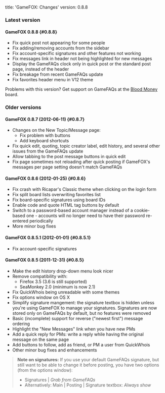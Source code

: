title: 'GameFOX: Changes'
version: 0.8.8

### Latest version

#### GameFOX 0.8.8 {#0.8.8}

* Fix quick post not appearing for some people
* Fix adding/removing accounts from the sidebar
* Fix account-specific signatures and other features not working
* Fix messages link in header not being highlighted for new messages
* Display the GameFAQs clock only in quick post or the standard post page,
  instead of the header
* Fix breakage from recent GameFAQs update
* Fix favorites header menu in V12 theme

Problems with this version? Get support on GameFAQs at the
[Blood Money](http://www.gamefaqs.com/boards/565885-blood-money) board.

### Older versions

#### GameFOX 0.8.7 (2012-06-11) {#0.8.7}

* Changes on the New Topic/Message page:
    - Fix problem with buttons
    - Add keyboard shortcuts
* Fix quick edit, quoting, topic creator label, edit history, and several other
  issues from the GameFAQs update
* Allow tabbing to the post message buttons in quick edit
* Fix page sometimes not reloading after quick posting if GameFOX's messages
  per page setting doesn't match GameFAQs

#### GameFOX 0.8.6 (2012-01-25) {#0.8.6}

* Fix crash with Ricapar's Classic theme when clicking on the login form
* Fix split board lists overwriting favorites list
* Fix board-specific signatures using board IDs
* Enable code and quote HTML tag buttons by default
* Switch to a password-based account manager instead of a cookie-based one -
  accounts will no longer need to have their password re-entered periodically
* More minor bug fixes

#### GameFOX 0.8.5.1 (2012-01-01) {#0.8.5.1}

* Fix account-specific signatures

#### GameFOX 0.8.5 (2011-12-31) {#0.8.5}

* Make the edit history drop-down menu look nicer
* Remove compatibility with:
    * Firefox 3.5 (3.6 is still supported)
    * SeaMonkey 2.0 (minimum is now 2.1)
* Fix QuickWhois being unreadable with some themes
* Fix options window on OS X
* Simplify signature mangement: the signature textbox is hidden unless you're
  using GameFOX to manage your signatures. Signatures are now stored only on
  GameFAQs by default, but no features were removed
* Basic (incomplete) support for reverse ("newest first") message ordering
* Highlight the "New Messages" link when you have new PMs
* Add a quick reply for PMs: write a reply while having the original message on
  the same page
* Add buttons to follow, add as friend, or PM a user from QuickWhois
* Other minor bug fixes and enhancements

> **Note on signatures:** If you use your default GameFAQs signature, but still
> want to be able to change it before posting, you have two options (from the
> options window):
>
> * Signatures | *Grab from GameFAQs*
> * Alternatively: Main | Posting | Signature textbox: *Always show*
